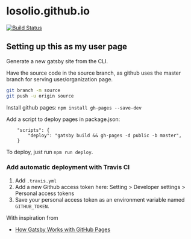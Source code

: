 # losolio.github.io

[![Build Status](https://travis-ci.com/losolio/losolio.github.io.svg?branch=source)](https://travis-ci.com/losolio/losolio.github.io)

## Setting up this as my user page

Generate a new gatsby site from the CLI.

Have the source code in the source branch, as github uses the master branch for serving user/organization page.

```sh
git branch -m source
git push -u origin source
```

Install github pages: `npm install gh-pages --save-dev`

Add a script to deploy pages in package.json: 
```
    "scripts": {
        "deploy": "gatsby build && gh-pages -d public -b master",
    }
```

To deploy, just run `npm run deploy`.

### Add automatic deployment with Travis CI

1. Add `.travis.yml`
1. Add a new Github access token here: Setting > Developer settings > Personal access tokens
1. Save your personal access token as an environment variable named `GITHUB_TOKEN`.

With inspiration from 
 * [How Gatsby Works with GitHub Pages](https://www.gatsbyjs.org/docs/how-gatsby-works-with-github-pages/)
